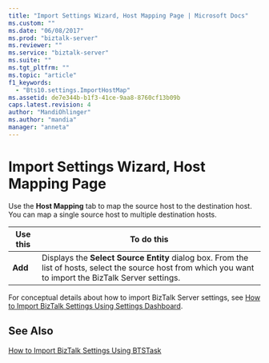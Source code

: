 ```yaml
---
title: "Import Settings Wizard, Host Mapping Page | Microsoft Docs"
ms.custom: ""
ms.date: "06/08/2017"
ms.prod: "biztalk-server"
ms.reviewer: ""
ms.service: "biztalk-server"
ms.suite: ""
ms.tgt_pltfrm: ""
ms.topic: "article"
f1_keywords: 
  - "Bts10.settings.ImportHostMap"
ms.assetid: de7e344b-b1f3-41ce-9aa8-8760cf13b09b
caps.latest.revision: 4
author: "MandiOhlinger"
ms.author: "mandia"
manager: "anneta"
---
```

# Import Settings Wizard, Host Mapping Page
Use the **Host Mapping** tab to map the source host to the destination host. You can map a single source host to multiple destination hosts.  
  
|Use this|To do this|  
|--------------|----------------|  
|**Add**|Displays the **Select Source Entity** dialog box. From the list of hosts, select the source host from which you want to import the BizTalk Server settings.|  
  
 For conceptual details about how to import BizTalk Server settings, see [How to Import BizTalk Settings Using Settings Dashboard](../core/how-to-import-biztalk-settings-using-settings-dashboard.md).  
  
## See Also  
 [How to Import BizTalk Settings Using BTSTask](../core/how-to-import-biztalk-settings-using-btstask.md)